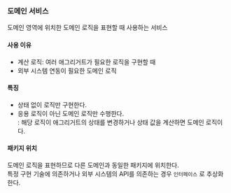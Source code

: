### 도메인 서비스

도메인 영역에 위치한 도메인 로직을 표현할 때 사용하는 서비스

#### 사용 이유

- 계산 로직: 여러 애그리거트가 필요한 로직을 구현할 때
- 외부 시스템 연동이 필요한 도메인 로직

#### 특징

- 상태 없이 로직만 구현한다.
- 응용 로직이 아닌 도메인 로직만 수행한다. <br>
  : 해당 로직이 애그리거트의 상태를 변경하거나 상태 값을 계산하면 도메인 로직이다.

#### 패키지 위치

도메인 로직을 표현하므로 다른 도메인과 동일한 패키지에 위치한다. <br>
특정 구현 기술에 의존하거나 외부 시스템의 API를 의존하는 경우 `인터페이스` 로 추상화한다.

